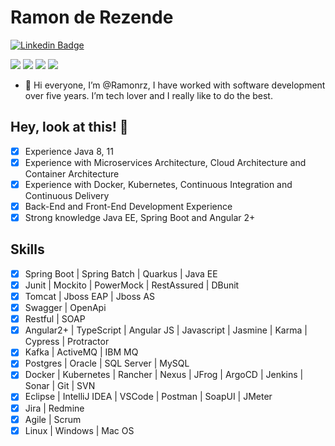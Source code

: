 # Ramon de Rezende

[![Linkedin Badge](https://img.shields.io/badge/-LinkedIn-blue?style=flat-square&logo=Linkedin&logoColor=white&link=https://www.linkedin.com/in/ramon-rezende-769011aa/)](https://www.linkedin.com/in/ramon-rezende-769011aa/)

<p>
  <img src="https://img.shields.io/badge/Backend-Java-informational?style=flat&logo=java&logoColor=red&color=05122A" />
  <img src="https://img.shields.io/badge/Cloud&nbsp;Private-Kubernetes-informational?style=flat&logo=kubernetes&color=05122A" />
  <img src="https://img.shields.io/badge/Container-Docker-informational?style=flat&logo=docker&color=05122A" />
  <img src="https://img.shields.io/badge/Front%20End-Angular%202%2B-red" />
</p>

- 👋 Hi everyone, I’m @Ramonrz, I have worked with software development over five years. I’m tech lover and I really like to do the best.

## Hey, look at this! 👋

- [x] Experience Java 8, 11
- [x] Experience with Microservices Architecture, Cloud Architecture and Container Architecture
- [x] Experience with Docker, Kubernetes, Continuous Integration and Continuous Delivery
- [x] Back-End and Front-End Development Experience
- [x] Strong knowledge Java EE, Spring Boot and Angular 2+

## Skills

- [x] Spring Boot | Spring Batch | Quarkus | Java EE
- [x] Junit | Mockito | PowerMock | RestAssured | DBunit
- [x] Tomcat | Jboss EAP | Jboss AS
- [x] Swagger | OpenApi
- [x] Restful | SOAP
- [x] Angular2+ | TypeScript | Angular JS | Javascript | Jasmine | Karma | Cypress | Protractor
- [x] Kafka | ActiveMQ | IBM MQ
- [x] Postgres | Oracle | SQL Server | MySQL
- [x] Docker | Kubernetes | Rancher | Nexus | JFrog | ArgoCD | Jenkins | Sonar | Git | SVN
- [x] Eclipse | IntelliJ IDEA | VSCode | Postman | SoapUI | JMeter
- [x] Jira | Redmine
- [x] Agile | Scrum
- [x] Linux | Windows | Mac OS
